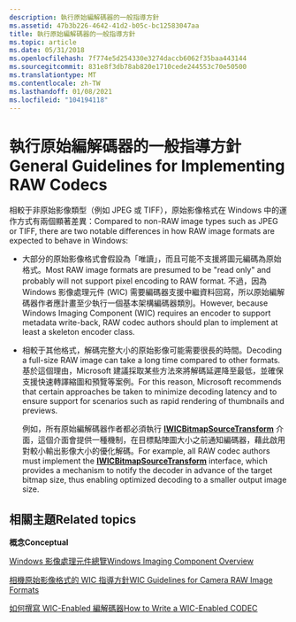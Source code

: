 ```yaml
---
description: 執行原始編解碼器的一般指導方針
ms.assetid: 47b3b226-4642-41d2-b05c-bc12583047aa
title: 執行原始編解碼器的一般指導方針
ms.topic: article
ms.date: 05/31/2018
ms.openlocfilehash: 7f774e5d254330e3274daccb6062f35baa443144
ms.sourcegitcommit: 831e8f3db78ab820e1710cede244553c70e50500
ms.translationtype: MT
ms.contentlocale: zh-TW
ms.lasthandoff: 01/08/2021
ms.locfileid: "104194118"
---
```

# <a name="general-guidelines-for-implementing-raw-codecs"></a><span data-ttu-id="b2b5b-103">執行原始編解碼器的一般指導方針</span><span class="sxs-lookup"><span data-stu-id="b2b5b-103">General Guidelines for Implementing RAW Codecs</span></span>

<span data-ttu-id="b2b5b-104">相較于非原始影像類型（例如 JPEG 或 TIFF），原始影像格式在 Windows 中的運作方式有兩個顯著差異：</span><span class="sxs-lookup"><span data-stu-id="b2b5b-104">Compared to non-RAW image types such as JPEG or TIFF, there are two notable differences in how RAW image formats are expected to behave in Windows:</span></span>

-   <span data-ttu-id="b2b5b-105">大部分的原始影像格式會假設為「唯讀」，而且可能不支援將圖元編碼為原始格式。</span><span class="sxs-lookup"><span data-stu-id="b2b5b-105">Most RAW image formats are presumed to be "read only" and probably will not support pixel encoding to RAW format.</span></span> <span data-ttu-id="b2b5b-106">不過，因為 Windows 影像處理元件 (WIC) 需要編碼器支援中繼資料回寫，所以原始編解碼器作者應計畫至少執行一個基本架構編碼器類別。</span><span class="sxs-lookup"><span data-stu-id="b2b5b-106">However, because Windows Imaging Component (WIC) requires an encoder to support metadata write-back, RAW codec authors should plan to implement at least a skeleton encoder class.</span></span>
-   <span data-ttu-id="b2b5b-107">相較于其他格式，解碼完整大小的原始影像可能需要很長的時間。</span><span class="sxs-lookup"><span data-stu-id="b2b5b-107">Decoding a full-size RAW image can take a long time compared to other formats.</span></span> <span data-ttu-id="b2b5b-108">基於這個理由，Microsoft 建議採取某些方法來將解碼延遲降至最低，並確保支援快速轉譯縮圖和預覽等案例。</span><span class="sxs-lookup"><span data-stu-id="b2b5b-108">For this reason, Microsoft recommends that certain approaches be taken to minimize decoding latency and to ensure support for scenarios such as rapid rendering of thumbnails and previews.</span></span>

    <span data-ttu-id="b2b5b-109">例如，所有原始編解碼器作者都必須執行 [**IWICBitmapSourceTransform**](/windows/desktop/api/Wincodec/nn-wincodec-iwicbitmapsourcetransform) 介面，這個介面會提供一種機制，在目標點陣圖大小之前通知編碼器，藉此啟用對較小輸出影像大小的優化解碼。</span><span class="sxs-lookup"><span data-stu-id="b2b5b-109">For example, all RAW codec authors must implement the [**IWICBitmapSourceTransform**](/windows/desktop/api/Wincodec/nn-wincodec-iwicbitmapsourcetransform) interface, which provides a mechanism to notify the decoder in advance of the target bitmap size, thus enabling optimized decoding to a smaller output image size.</span></span>

## <a name="related-topics"></a><span data-ttu-id="b2b5b-110">相關主題</span><span class="sxs-lookup"><span data-stu-id="b2b5b-110">Related topics</span></span>

<dl> <dt>

<span data-ttu-id="b2b5b-111">**概念**</span><span class="sxs-lookup"><span data-stu-id="b2b5b-111">**Conceptual**</span></span>
</dt> <dt>

[<span data-ttu-id="b2b5b-112">Windows 影像處理元件總覽</span><span class="sxs-lookup"><span data-stu-id="b2b5b-112">Windows Imaging Component Overview</span></span>](-wic-about-windows-imaging-codec.md)
</dt> <dt>

[<span data-ttu-id="b2b5b-113">相機原始影像格式的 WIC 指導方針</span><span class="sxs-lookup"><span data-stu-id="b2b5b-113">WIC Guidelines for Camera RAW Image Formats</span></span>](-wic-rawguidelines.md)
</dt> <dt>

[<span data-ttu-id="b2b5b-114">如何撰寫 WIC-Enabled 編解碼器</span><span class="sxs-lookup"><span data-stu-id="b2b5b-114">How to Write a WIC-Enabled CODEC</span></span>](-wic-howtowriteacodec.md)
</dt> </dl>

 

 



